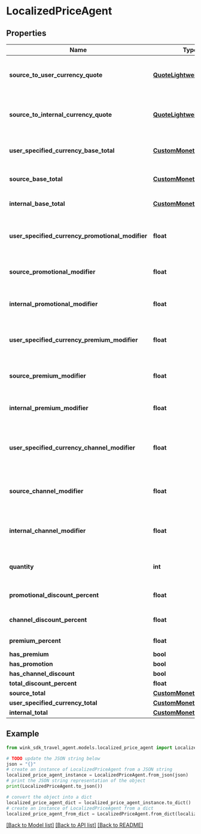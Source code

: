 # LocalizedPriceAgent


## Properties

Name | Type | Description | Notes
------------ | ------------- | ------------- | -------------
**source_to_user_currency_quote** | [**QuoteLightweightAgent**](QuoteLightweightAgent.md) | Hotel to user currency exchange rate. | 
**source_to_internal_currency_quote** | [**QuoteLightweightAgent**](QuoteLightweightAgent.md) | Hotel to wink currency exchange rate. | 
**user_specified_currency_base_total** | [**CustomMonetaryAmount**](CustomMonetaryAmount.md) | Base total in user specified currency. | 
**source_base_total** | [**CustomMonetaryAmount**](CustomMonetaryAmount.md) | Base total in hotel currency. | 
**internal_base_total** | [**CustomMonetaryAmount**](CustomMonetaryAmount.md) | Base total in wink currency. | 
**user_specified_currency_promotional_modifier** | **float** | Promotional modifiers in user specified currency | [optional] 
**source_promotional_modifier** | **float** | Promotional modifiers in hotel currency | [optional] 
**internal_promotional_modifier** | **float** | Promotional modifiers in wink currency | [optional] 
**user_specified_currency_premium_modifier** | **float** | Premium modifiers in user specified currency | [optional] 
**source_premium_modifier** | **float** | Premium modifiers in hotel currency | [optional] 
**internal_premium_modifier** | **float** | Premium modifiers in wink currency | [optional] 
**user_specified_currency_channel_modifier** | **float** | Channel / Membership modifier in user specified currency | [optional] 
**source_channel_modifier** | **float** | Channel / Membership modifier in hotel currency | [optional] 
**internal_channel_modifier** | **float** | Channel / Membership modifier in wink currency | [optional] 
**quantity** | **int** | How many of this item is included in this price | [optional] [default to 1]
**promotional_discount_percent** | **float** | Promotional discount percent | [optional] 
**channel_discount_percent** | **float** | Channel discount percent | [optional] 
**premium_percent** | **float** | Premium percent | [optional] 
**has_premium** | **bool** |  | [optional] 
**has_promotion** | **bool** |  | [optional] 
**has_channel_discount** | **bool** |  | [optional] 
**total_discount_percent** | **float** |  | [optional] 
**source_total** | [**CustomMonetaryAmount**](CustomMonetaryAmount.md) |  | [optional] 
**user_specified_currency_total** | [**CustomMonetaryAmount**](CustomMonetaryAmount.md) |  | [optional] 
**internal_total** | [**CustomMonetaryAmount**](CustomMonetaryAmount.md) |  | [optional] 

## Example

```python
from wink_sdk_travel_agent.models.localized_price_agent import LocalizedPriceAgent

# TODO update the JSON string below
json = "{}"
# create an instance of LocalizedPriceAgent from a JSON string
localized_price_agent_instance = LocalizedPriceAgent.from_json(json)
# print the JSON string representation of the object
print(LocalizedPriceAgent.to_json())

# convert the object into a dict
localized_price_agent_dict = localized_price_agent_instance.to_dict()
# create an instance of LocalizedPriceAgent from a dict
localized_price_agent_from_dict = LocalizedPriceAgent.from_dict(localized_price_agent_dict)
```
[[Back to Model list]](../README.md#documentation-for-models) [[Back to API list]](../README.md#documentation-for-api-endpoints) [[Back to README]](../README.md)


